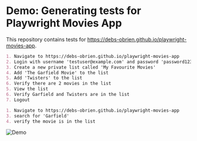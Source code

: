 # Demo: Generating tests for Playwright Movies App

This repository contains tests for https://debs-obrien.github.io/playwright-movies-app.

```md
1. Navigate to https://debs-obrien.github.io/playwright-movies-app
2. Login with username 'testuser@example.com' and password 'password123'
3. Create a new private list called 'My Favourite Movies'
4. Add 'The Garfield Movie' to the list
5. Add 'Twisters' to the list
6. Verify there are 2 movies in the list
5. View the list
6. Verify Garfield and Twisters are in the list
7. Logout
```


```md
1. Navigate to https://debs-obrien.github.io/playwright-movies-app
3. search for 'Garfield'
4. verify the movie is in the list

```

![Demo](https://github.com/user-attachments/assets/26e5bebe-3de3-46d3-b0e2-394e90117562)
